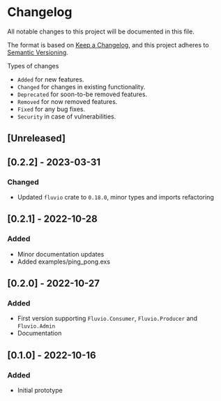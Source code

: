 # Changelog

All notable changes to this project will be documented in this file.

The format is based on [Keep a Changelog](https://keepachangelog.com/en/1.0.0/),
and this project adheres to [Semantic Versioning](https://semver.org/spec/v2.0.0.html).

Types of changes

- `Added` for new features.
- `Changed` for changes in existing functionality.
- `Deprecated` for soon-to-be removed features.
- `Removed` for now removed features.
- `Fixed` for any bug fixes.
- `Security` in case of vulnerabilities.

## [Unreleased]

## [0.2.2] - 2023-03-31

### Changed

- Updated `fluvio` crate to `0.18.0`, minor types and imports refactoring

## [0.2.1] - 2022-10-28

### Added

- Minor documentation updates
- Added examples/ping_pong.exs

## [0.2.0] - 2022-10-27

### Added

- First version supporting `Fluvio.Consumer`, `Fluvio.Producer` and `Fluvio.Admin`
- Documentation

## [0.1.0] - 2022-10-16

### Added

- Initial prototype
